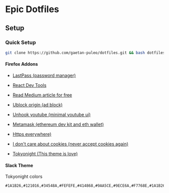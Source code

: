 # Epic Dotfiles

## Setup

### Quick Setup
```bash
git clone https://github.com/gaetan-puleo/dotfiles.git && bash dotfiles/bootstrap.bash
```
<!-- ### Advanced Setup -->

<!-- #### Install only wanted apps -->
<!-- You can install only the wanted packages -->
<!-- ```bash -->
<!-- makefile minimal # minimal Setup -->
<!-- makefile raspberry # Setup a raspberry server -->

<!-- # optionnal bundle --> 
<!-- makefile gui --> 
<!-- makefile server --> 
<!-- makefile design --> 
<!-- makefile office --> 
<!-- makefile dev --> 
<!-- ``` -->

#### Firefox Addons

- [LastPass (password manager)](https://addons.mozilla.org/fr/firefox/addon/lastpass-password-manager/)
- [React Dev Tools](https://addons.mozilla.org/fr/firefox/addon/react-devtools/)
- [Read Medium article for free](https://addons.mozilla.org/fr/firefox/addon/medium-unlimited-read-for-free/)
- [Ublock origin (ad block)](https://addons.mozilla.org/fr/firefox/addon/ublock-origin/)
- [Unhook youtube (minimal youtube ui)](https://addons.mozilla.org/fr/firefox/addon/youtube-recommended-videos/)

- [Metamask (ethereum dev kit and eth wallet)](https://addons.mozilla.org/fr/firefox/addon/ether-metamask/)
- [Https everywhere)](https://addons.mozilla.org/fr/firefox/addon/https-everywhere/)
- [I don't care about cookies (never accept cookies again)](https://addons.mozilla.org/fr/firefox/addon/i-dont-care-about-cookies/)

- [Tokyonight (This theme is love)](https://addons.mozilla.org/en-US/firefox/addon/tokyo_night/?)


#### Slack Theme

Tokyonight colors
```
#1A1B26,#121016,#34548A,#FEFEFE,#414868,#9AA5CE,#9ECE6A,#F7768E,#1A1B26,#9AA5CE
```
